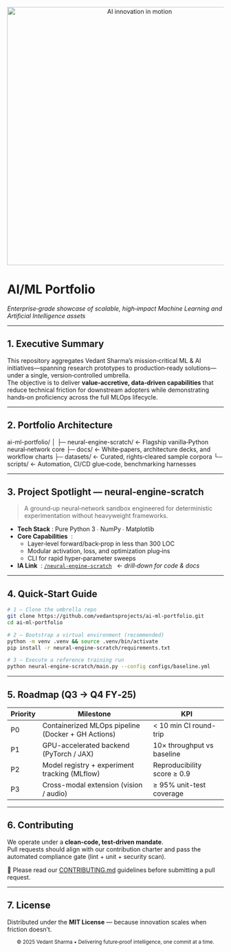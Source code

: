 <!-- README.md  – AI/ML Portfolio -->
<p align="center">
  <img src="https://media.giphy.com/media/26xBwdIuRJiAIqHwA/giphy.gif" alt="AI innovation in motion" width="600"/>
</p>

# **AI/ML Portfolio**  
_Enterprise‑grade showcase of scalable, high‑impact Machine Learning and Artificial Intelligence assets_

---

## 1. Executive Summary
This repository aggregates Vedant Sharma’s mission‑critical ML & AI initiatives—spanning research prototypes to production‑ready solutions—under a single, version‑controlled umbrella.  
The objective is to deliver **value‑accretive, data‑driven capabilities** that reduce technical friction for downstream adopters while demonstrating hands‑on proficiency across the full MLOps lifecycle.

---

## 2. Portfolio Architecture

ai-ml-portfolio/ │ ├─ neural-engine-scratch/ ← Flagship vanilla‑Python neural‑network core ├─ docs/ ← White‑papers, architecture decks, and workflow charts ├─ datasets/ ← Curated, rights‑cleared sample corpora └─ scripts/ ← Automation, CI/CD glue‑code, benchmarking harnesses

---

## 3. Project Spotlight — **neural‑engine‑scratch**
> A ground‑up neural‑network sandbox engineered for deterministic experimentation without heavyweight frameworks.

- **Tech Stack**&nbsp;: Pure Python 3 ∙ NumPy ∙ Matplotlib  
- **Core Capabilities**  :
  - Layer‑level forward/back‑prop in less than 300 LOC  
  - Modular activation, loss, and optimization plug‑ins  
  - CLI for rapid hyper‑parameter sweeps  
- **IA Link**  : [`/neural-engine-scratch`](./neural-engine-scratch/)   ← *drill‑down for code & docs*

---

## 4. Quick‑Start Guide
```bash
# 1 – Clone the umbrella repo
git clone https://github.com/vedantsprojects/ai-ml-portfolio.git
cd ai-ml-portfolio

# 2 – Bootstrap a virtual environment (recommended)
python -m venv .venv && source .venv/bin/activate
pip install -r neural-engine-scratch/requirements.txt

# 3 – Execute a reference training run
python neural-engine-scratch/main.py --config configs/baseline.yml

```

--- --- ----

## 5. Roadmap (Q3 → Q4 FY‑25)

| Priority | Milestone                                         | KPI                            |
|----------|---------------------------------------------------|--------------------------------|
| P0       | Containerized MLOps pipeline (Docker + GH Actions) | < 10 min CI round-trip         |
| P1       | GPU-accelerated backend (PyTorch / JAX)            | 10× throughput vs baseline     |
| P2       | Model registry + experiment tracking (MLflow)      | Reproducibility score ≥ 0.9    |
| P3       | Cross-modal extension (vision / audio)             | ≥ 95% unit-test coverage       |


----
## 6. Contributing

We operate under a **clean-code, test-driven mandate**.  
Pull requests should align with our contribution charter and pass the automated compliance gate (lint + unit + security scan).  

📌 Please read our [CONTRIBUTING.md](./CONTRIBUTING.md) guidelines before submitting a pull request.

----

## 7. License

Distributed under the **MIT License** — because innovation scales when friction doesn’t.

<p align="center"> <sub>© 2025 Vedant Sharma • Delivering future‑proof intelligence, one commit at a time.</sub> </p>


